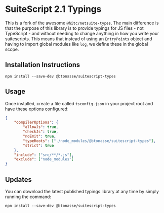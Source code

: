 # SuiteScript 2.1 Typings

This is a fork of the awesome `@hitc/netsuite-types`. The main difference is that the purpose of this library is to provide typings for JS files - not TypeScript - and without needing to change anything in how you write your suitescripts.
This means that instead of using an `EntryPoints` object and having to import global modules like `log`, we define these in the global scope.

## Installation Instructions

`npm install --save-dev @btonasse/suitescript-types`

## Usage

Once installed, create a file called `tsconfig.json` in your project root and have these options configured:

```json
{
    "compilerOptions": {
        "allowJs": true,
        "checkJs": true,
        "noEmit": true,
        "typeRoots": ["./node_modules/@btonasse/suitescript-types"],
        "strict": true
    },
    "include": ["src/**/*.js"],
    "exclude": ["node_modules"]
}
```

## Updates

You can download the latest published typings library at any time by simply running the command:

`npm install --save-dev @btonasse/suitescript-types`
